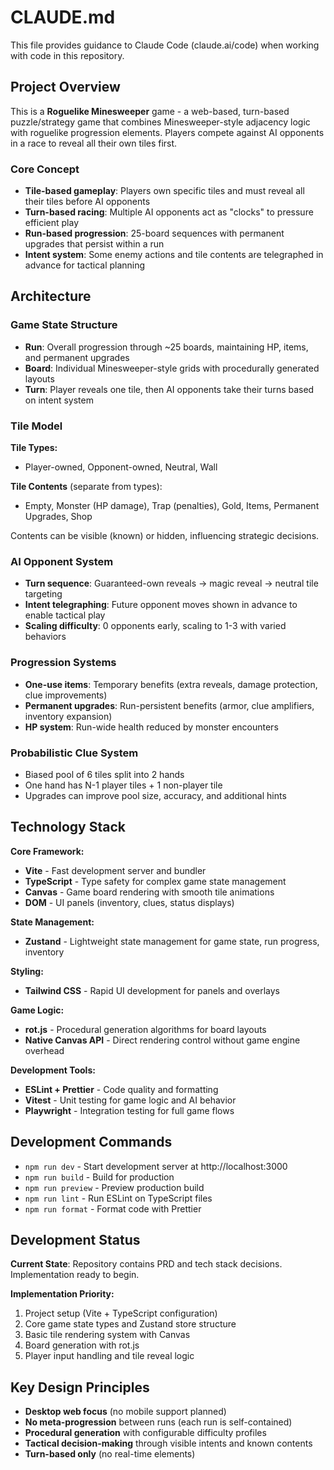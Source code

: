 # CLAUDE.md

This file provides guidance to Claude Code (claude.ai/code) when working with code in this repository.

## Project Overview

This is a **Roguelike Minesweeper** game - a web-based, turn-based puzzle/strategy game that combines Minesweeper-style adjacency logic with roguelike progression elements. Players compete against AI opponents in a race to reveal all their own tiles first.

### Core Concept
- **Tile-based gameplay**: Players own specific tiles and must reveal all their tiles before AI opponents
- **Turn-based racing**: Multiple AI opponents act as "clocks" to pressure efficient play
- **Run-based progression**: 25-board sequences with permanent upgrades that persist within a run
- **Intent system**: Some enemy actions and tile contents are telegraphed in advance for tactical planning

## Architecture

### Game State Structure
- **Run**: Overall progression through ~25 boards, maintaining HP, items, and permanent upgrades
- **Board**: Individual Minesweeper-style grids with procedurally generated layouts
- **Turn**: Player reveals one tile, then AI opponents take their turns based on intent system

### Tile Model
**Tile Types:**
- Player-owned, Opponent-owned, Neutral, Wall

**Tile Contents** (separate from types):
- Empty, Monster (HP damage), Trap (penalties), Gold, Items, Permanent Upgrades, Shop

Contents can be visible (known) or hidden, influencing strategic decisions.

### AI Opponent System
- **Turn sequence**: Guaranteed-own reveals → magic reveal → neutral tile targeting
- **Intent telegraphing**: Future opponent moves shown in advance to enable tactical play
- **Scaling difficulty**: 0 opponents early, scaling to 1-3 with varied behaviors

### Progression Systems
- **One-use items**: Temporary benefits (extra reveals, damage protection, clue improvements)
- **Permanent upgrades**: Run-persistent benefits (armor, clue amplifiers, inventory expansion)
- **HP system**: Run-wide health reduced by monster encounters

### Probabilistic Clue System
- Biased pool of 6 tiles split into 2 hands
- One hand has N-1 player tiles + 1 non-player tile
- Upgrades can improve pool size, accuracy, and additional hints

## Technology Stack

**Core Framework:**
- **Vite** - Fast development server and bundler
- **TypeScript** - Type safety for complex game state management
- **Canvas** - Game board rendering with smooth tile animations
- **DOM** - UI panels (inventory, clues, status displays)

**State Management:**
- **Zustand** - Lightweight state management for game state, run progress, inventory

**Styling:**
- **Tailwind CSS** - Rapid UI development for panels and overlays

**Game Logic:**
- **rot.js** - Procedural generation algorithms for board layouts
- **Native Canvas API** - Direct rendering control without game engine overhead

**Development Tools:**
- **ESLint + Prettier** - Code quality and formatting
- **Vitest** - Unit testing for game logic and AI behavior
- **Playwright** - Integration testing for full game flows

## Development Commands

- `npm run dev` - Start development server at http://localhost:3000
- `npm run build` - Build for production
- `npm run preview` - Preview production build
- `npm run lint` - Run ESLint on TypeScript files
- `npm run format` - Format code with Prettier

## Development Status

**Current State**: Repository contains PRD and tech stack decisions. Implementation ready to begin.

**Implementation Priority:**
1. Project setup (Vite + TypeScript configuration)
2. Core game state types and Zustand store structure
3. Basic tile rendering system with Canvas
4. Board generation with rot.js
5. Player input handling and tile reveal logic

## Key Design Principles

- **Desktop web focus** (no mobile support planned)
- **No meta-progression** between runs (each run is self-contained)
- **Procedural generation** with configurable difficulty profiles
- **Tactical decision-making** through visible intents and known contents
- **Turn-based only** (no real-time elements)